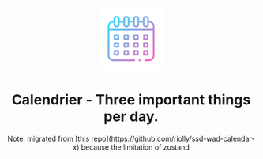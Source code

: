 <p align="center">
  <picture>
  <img src="https://raw.githubusercontent.com/riolly/ssd-wad-calendar/main/public/calendar.png" width="130" alt="Calendrier Logo">
</picture>
</p>

<h1 align="center">
Calendrier - Three important things per day.
</h1>

<p align='center'>
Note: migrated from [this repo](https://github.com/riolly/ssd-wad-calendar-x) because the limitation of zustand
</p>

